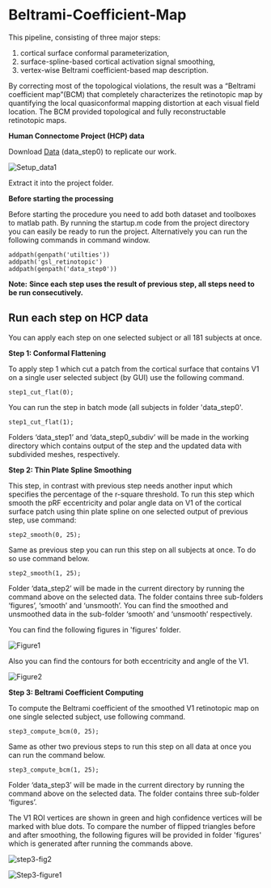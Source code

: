 # Beltrami-Coefficient-Map
This pipeline, consisting of three major steps: 
1. cortical surface conformal parameterization, 
2. surface-spline-based cortical activation signal smoothing, 
3. vertex-wise Beltrami coefficient-based map description. 

By correcting most of the topological violations, the result was a “Beltrami coefficient map”(BCM) that completely characterizes the retinotopic map by quantifying the local quasiconformal mapping distortion at each visual field location. The BCM provided topological and fully reconstructable retinotopic maps.

**Human Connectome Project (HCP) data** 

  Download [Data](https://osf.io/5hvg6/files/) (data_step0) to replicate our work.
  
 ![Setup_data1](https://user-images.githubusercontent.com/97193844/174275329-509203d5-a04c-491c-ad7a-17ba6cae3bdd.jpg)
 
  Extract it into the project folder.
  
**Before starting the processing**

Before starting the procedure you need to add both dataset and toolboxes to matlab path. By running the startup.m code from the project directory you can easily be ready to run the project. Alternatively you can run the following commands in command window.

```
addpath(genpath('utilties'))
addpath('gsl_retinotopic')
addpath(genpath('data_step0'))
```

**Note:** __Since each step uses the result of previous step, all steps need to be run consecutively.__ 

## Run each step on HCP data
You can apply each step on one selected subject or all 181 subjects at once.

**Step 1: Conformal Flattening**
  
To apply step 1 which cut a patch from the cortical surface that contains V1 on a single user selected subject (by GUI) use the following command.
  
```
step1_cut_flat(0);
```  

You can run the step in batch mode (all subjects in folder 'data_step0'. 

```
step1_cut_flat(1);
```  

Folders ‘data_step1’ and ‘data_step0_subdiv’ will be made in the working directory which contains output of the step and the updated data with subdivided meshes, respectively.

**Step 2: Thin Plate Spline Smoothing**

This step, in contrast with previous step needs another input which specifies the percentage of the r-square threshold. To run this step which smooth the pRF eccentricity and polar angle data on V1 of the cortical surface patch using thin plate spline on one selected output of previous step, use command:

```
step2_smooth(0, 25);
``` 

Same as previous step you can run this step on all subjects at once. To do so use command below.

```
step2_smooth(1, 25);
``` 

Folder ‘data_step2’ will be made in the current directory by running the command above on the selected data. The folder contains three sub-folders ‘figures’, ‘smooth’ and ‘unsmooth’. You can find the smoothed and unsmoothed data in the sub-folder ‘smooth’ and ‘unsmooth’ respectively.

You can find the following figures in 'figures' folder.

![Figure1](https://user-images.githubusercontent.com/97193844/174284121-700779cd-a40b-4908-9d0a-1ba7c0feb0e8.jpg)

Also you can find the contours for both eccentricity and angle of the V1.

![Figure2](https://user-images.githubusercontent.com/97193844/174310084-57420312-b7fc-44bd-82e7-b1ad9acbd090.jpg)

**Step 3: Beltrami Coefficient Computing**

To compute the Beltrami coefficient of the smoothed V1 retinotopic map on one single selected subject, use following command.

```
step3_compute_bcm(0, 25);
``` 

Same as other two previous steps to run this step on all data at once you can run the command below.

```
step3_compute_bcm(1, 25);
``` 

Folder ‘data_step3’ will be made in the current directory by running the command above on the selected data. The folder contains three sub-folder ‘figures’. 

The V1 ROI vertices are shown in green and high confidence vertices will be marked with blue dots. To compare the number of flipped triangles before and after smoothing, the following figures will be provided in folder 'figures' which is generated after running the commands above.

![step3-fig2](https://user-images.githubusercontent.com/97193844/176073033-517b8b28-2d7a-4d93-b202-6b8ef694a943.png)

![Step3-figure1](https://user-images.githubusercontent.com/97193844/176070781-802bca4e-1a46-4994-83b3-7a683eca110f.png)

